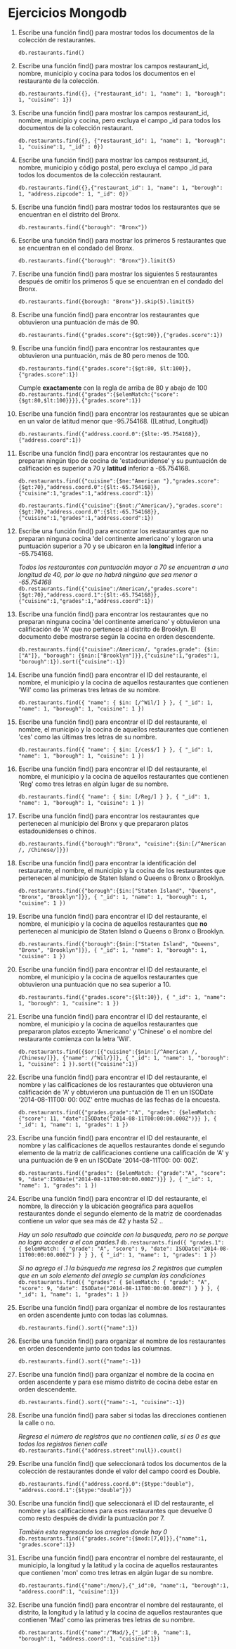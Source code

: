 # Ejercicios Mongodb
1. Escribe una función find() para mostrar todos los documentos de la colección de restaurantes.
   
   `db.restaurants.find()`

2. Escribe una función find() para mostrar los campos restaurant_id, nombre, municipio y cocina para todos los documentos en el restaurante de la colección.

    `db.restaurants.find({}, {"restaurant_id": 1, "name": 1, "borough": 1, "cuisine": 1})`

3. Escribe una función find() para mostrar los campos restaurant_id, nombre, municipio y cocina, pero excluya el campo _id para todos los documentos de la colección restaurant.

    `db.restaurants.find({}, {"restaurant_id": 1, "name": 1, "borough": 1, "cuisine":1, "_id" : 0})`

4. Escribe una función find() para mostrar los campos restaurant_id, nombre, municipio y código postal, pero excluya el campo _id para todos los documentos de la colección restaurant.

    `db.restaurants.find({},{"restaurant_id": 1, "name": 1, "borough": 1, "address.zipcode": 1, "_id": 0})`

5. Escribe una función find() para mostrar todos los restaurantes que se encuentran en el distrito del Bronx.

    `db.restaurants.find({"borough": "Bronx"})`

6. Escribe una función find() para mostrar los primeros 5 restaurantes que se encuentran en el condado del Bronx.

    `db.restaurants.find({"borough": "Bronx"}).limit(5)`

7. Escribe una función find() para mostrar los siguientes 5 restaurantes después de omitir los primeros 5 que se encuentran en el condado del Bronx.

    `db.restaurants.find({borough: "Bronx"}).skip(5).limit(5)`

8. Escribe una función find() para encontrar los restaurantes que obtuvieron una puntuación de más de 90.

    `db.restaurants.find({"grades.score":{$gt:90}},{"grades.score":1})`

9. Escribe una función find() para encontrar los restaurantes que obtuvieron una puntuación, más de 80 pero menos de 100.

    `db.restaurants.find({"grades.score":{$gt:80, $lt:100}},{"grades.score":1})`

    Cumple **exactamente** con la regla de arriba de 80 y abajo de 100
    `db.restaurants.find({"grades":{$elemMatch:{"score":{$gt:80,$lt:100}}}},{"grades.score":1})`

10. Escribe una función find() para encontrar los restaurantes que se ubican en un valor de latitud menor que -95.754168. ([Latitud, Longitud])

    `db.restaurants.find({"address.coord.0":{$lte:-95.754168}},{"address.coord":1})`

11. Escribe una función find() para encontrar los restaurantes que no preparan ningún tipo de cocina de 'estadounidense' y su puntuación de calificación es superior a 70 y **latitud** inferior a -65.754168.

    `db.restaurants.find({"cuisine":{$ne:"American "},"grades.score":{$gt:70},"address.coord.0":{$lt:-65.754168}},{"cuisine":1,"grades":1,"address.coord":1})`

    `db.restaurants.find({"cuisine":{$not:/^American/},"grades.score":{$gt:70},"address.coord.0":{$lt:-65.754168}},{"cuisine":1,"grades":1,"address.coord":1})`

12. Escribe una función find() para encontrar los restaurantes que no preparan ninguna cocina 'del continente americano' y lograron una puntuación superior a 70 y se ubicaron en la **longitud** inferior a -65.754168.

    *Todos los restaurantes con puntuación mayor a 70 se encuentran a una longitud de 40, por lo que no habrá ningúno que sea menor a -65.754168*
    `db.restaurants.find({"cuisine":/American/,"grades.score":{$gt:70},"address.coord.1":{$lt:-65.754168}},{"cuisine":1,"grades":1,"address.coord":1})`

13. Escribe una función find() para encontrar los restaurantes que no preparan ninguna cocina 'del continente americano' y obtuvieron una calificación de 'A' que no pertenece al distrito de Brooklyn. El documento debe mostrarse según la cocina en orden descendente.

    `db.restaurants.find({"cuisine":/American/, "grades.grade": {$in:["A"]}, "borough": {$nin:["Brooklyn"]}},{"cuisine":1,"grades":1, "borough":1}).sort({"cuisine":-1})`

14. Escribe una función find() para encontrar el ID del restaurante, el nombre, el municipio y la cocina de aquellos restaurantes que contienen 'Wil' como las primeras tres letras de su nombre.

    `db.restaurants.find({ "name": { $in: [/^Wil/] } }, { "_id": 1, "name": 1, "borough": 1, "cuisine": 1 })`

15. Escribe una función find() para encontrar el ID del restaurante, el nombre, el municipio y la cocina de aquellos restaurantes que contienen 'ces' como las últimas tres letras de su nombre.

    `db.restaurants.find({ "name": { $in: [/ces$/] } }, { "_id": 1, "name": 1, "borough": 1, "cuisine": 1 })`

16. Escribe una función find() para encontrar el ID del restaurante, el nombre, el municipio y la cocina de aquellos restaurantes que contienen 'Reg' como tres letras en algún lugar de su nombre.

    `db.restaurants.find({ "name": { $in: [/Reg/] } }, { "_id": 1, "name": 1, "borough": 1, "cuisine": 1 })`

17. Escribe una función find() para encontrar los restaurantes que pertenecen al municipio del Bronx y que prepararon platos estadounidenses o chinos.

    `db.restaurants.find({"borough":"Bronx", "cuisine":{$in:[/^American /, /Chinese/]}})`

18. Escribe una función find() para encontrar la identificación del restaurante, el nombre, el municipio y la cocina de los restaurantes que pertenecen al municipio de Staten Island o Queens o Bronx o Brooklyn.

    `db.restaurants.find({"borough":{$in:["Staten Island", "Queens", "Bronx", "Brooklyn"]}}, { "_id": 1, "name": 1, "borough": 1, "cuisine": 1 })`

19. Escribe una función find() para encontrar el ID del restaurante, el nombre, el municipio y la cocina de aquellos restaurantes que **no** pertenecen al municipio de Staten Island o Queens o Bronx o Brooklyn.

    `db.restaurants.find({"borough":{$nin:["Staten Island", "Queens", "Bronx", "Brooklyn"]}}, { "_id": 1, "name": 1, "borough": 1, "cuisine": 1 })`

20. Escribe una función find() para encontrar el ID del restaurante, el nombre, el municipio y la cocina de aquellos restaurantes que obtuvieron una puntuación que no sea superior a 10.

    `db.restaurants.find({"grades.score":{$lt:10}}, { "_id": 1, "name": 1, "borough": 1, "cuisine": 1 })`

21. Escribe una función find() para encontrar el ID del restaurante, el nombre, el municipio y la cocina de aquellos restaurantes que prepararon platos excepto 'Americano' y 'Chinese' o el nombre del restaurante comienza con la letra 'Wil'.

    `db.restaurants.find({$or:[{"cuisine":{$nin:[/^American /, /Chinese/]}}, {"name": /^Wil/}]}, { "_id": 1, "name": 1, "borough": 1, "cuisine": 1 }).sort({"cuisine":1})`

22. Escribe una función find() para encontrar el ID del restaurante, el nombre y las calificaciones de los restaurantes que obtuvieron una calificación de 'A' y obtuvieron una puntuación de 11 en un ISODate '2014-08-11T00: 00: 00Z' entre muchas de las fechas de la encuesta.

    `db.restaurants.find({"grades.grade":"A", "grades": {$elemMatch: {"score": 11, "date":ISODate("2014-08-11T00:00:00.000Z")}} }, { "_id": 1, "name": 1, "grades": 1 })`

23. Escribe una función find() para encontrar el ID del restaurante, el nombre y las calificaciones de aquellos restaurantes donde el segundo elemento de la matriz de calificaciones contiene una calificación de 'A' y una puntuación de 9 en un ISODate '2014-08-11T00: 00: 00Z'.

    `db.restaurants.find({"grades": {$elemMatch: {"grade":"A", "score": 9, "date":ISODate("2014-08-11T00:00:00.000Z")}} }, { "_id": 1, "name": 1, "grades": 1 })`

24. Escribe una función find() para encontrar el ID del restaurante, el nombre, la dirección y la ubicación geográfica para aquellos restaurantes donde el segundo elemento de la matriz de coordenadas contiene un valor que sea más de 42 y hasta 52 ..

    *Hay un solo resultado que coincide con la busqueda, pero no se porque no logro acceder a el con grades.1*
    `db.restaurants.find({ "grades.1": { $elemMatch: { "grade": "A", "score": 9, "date": ISODate("2014-08-11T00:00:00.000Z") } } }, { "_id": 1, "name": 1, "grades": 1 })`

    *Si no agrego el .1 la búsqueda me regresa los 2 registros que cumplen que en un solo elemento del arreglo se cumplan las condiciones*
    `db.restaurants.find({ "grades": { $elemMatch: { "grade": "A", "score": 9, "date": ISODate("2014-08-11T00:00:00.000Z") } } }, { "_id": 1, "name": 1, "grades": 1 })`

25. Escribe una función find() para organizar el nombre de los restaurantes en orden ascendente junto con todas las columnas.

    `db.restaurants.find().sort({"name":1})`

26. Escribe una función find() para organizar el nombre de los restaurantes en orden descendente junto con todas las columnas.

    `db.restaurants.find().sort({"name":-1})`

27. Escribe una función find() para organizar el nombre de la cocina en orden ascendente y para ese mismo distrito de cocina debe estar en orden descendente.

    `db.restaurants.find().sort({"name":-1, "cuisine":-1})`

28. Escribe una función find() para saber si todas las direcciones contienen la calle o no.

    *Regresa el número de registros que no contienen calle, si es 0 es que todos los registros tienen calle*
    `db.restaurants.find({"address.street":null}).count()`

29. Escribe una función find() que seleccionará todos los documentos de la colección de restaurantes donde el valor del campo coord es Double.

    `db.restaurants.find({"address.coord.0":{$type:"double"}, "address.coord.1":{$type:"double"}})`

30. Escribe una función find() que seleccionará el ID del restaurante, el nombre y las calificaciones para esos restaurantes que devuelve 0 como resto después de dividir la puntuación por 7.

    *También esta regresando los arreglos donde hay 0*
    `db.restaurants.find({"grades.score":{$mod:[7,0]}},{"name":1, "grades.score":1})`

31. Escribe una función find() para encontrar el nombre del restaurante, el municipio, la longitud y la latitud y la cocina de aquellos restaurantes que contienen 'mon' como tres letras en algún lugar de su nombre.

    `db.restaurants.find({"name":/mon/},{"_id":0, "name":1, "borough":1, "address.coord":1, "cuisine":1})`

32. Escribe una función find() para encontrar el nombre del restaurante, el distrito, la longitud y la latitud y la cocina de aquellos restaurantes que contienen 'Mad' como las primeras tres letras de su nombre.

    `db.restaurants.find({"name":/^Mad/},{"_id":0, "name":1, "borough":1, "address.coord":1, "cuisine":1})`

